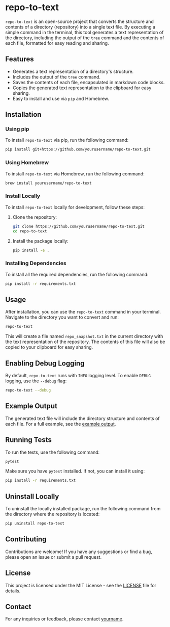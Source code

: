# repo-to-text

`repo-to-text` is an open-source project that converts the structure and contents of a directory (repository) into a single text file. By executing a simple command in the terminal, this tool generates a text representation of the directory, including the output of the `tree` command and the contents of each file, formatted for easy reading and sharing.

## Features

- Generates a text representation of a directory's structure.
- Includes the output of the `tree` command.
- Saves the contents of each file, encapsulated in markdown code blocks.
- Copies the generated text representation to the clipboard for easy sharing.
- Easy to install and use via `pip` and Homebrew.

## Installation

### Using pip

To install `repo-to-text` via pip, run the following command:

```bash
pip install git+https://github.com/yourusername/repo-to-text.git
```

### Using Homebrew

To install `repo-to-text` via Homebrew, run the following command:

```bash
brew install yourusername/repo-to-text
```

### Install Locally

To install `repo-to-text` locally for development, follow these steps:

1. Clone the repository:

    ```bash
    git clone https://github.com/yourusername/repo-to-text.git
    cd repo-to-text
    ```

2. Install the package locally:

    ```bash
    pip install -e .
    ```

### Installing Dependencies

To install all the required dependencies, run the following command:

```bash
pip install -r requirements.txt
```

## Usage

After installation, you can use the `repo-to-text` command in your terminal. Navigate to the directory you want to convert and run:

```bash
repo-to-text
```

This will create a file named `repo_snapshot.txt` in the current directory with the text representation of the repository. The contents of this file will also be copied to your clipboard for easy sharing.

## Enabling Debug Logging

By default, `repo-to-text` runs with `INFO` logging level. To enable `DEBUG` logging, use the `--debug` flag:

```bash
repo-to-text --debug
```

## Example Output

The generated text file will include the directory structure and contents of each file. For a full example, see the [example output](examples/example_repo_snapshot_2024-06-08-09-56-58-UTC.txt).

## Running Tests

To run the tests, use the following command:

```bash
pytest
```

Make sure you have `pytest` installed. If not, you can install it using:

```bash
pip install -r requirements.txt
```

## Uninstall Locally

To uninstall the locally installed package, run the following command from the directory where the repository is located:

```bash
pip uninstall repo-to-text
```

## Contributing

Contributions are welcome! If you have any suggestions or find a bug, please open an issue or submit a pull request.

## License

This project is licensed under the MIT License - see the [LICENSE](LICENSE) file for details.

## Contact

For any inquiries or feedback, please contact [yourname](mailto:youremail@example.com).

